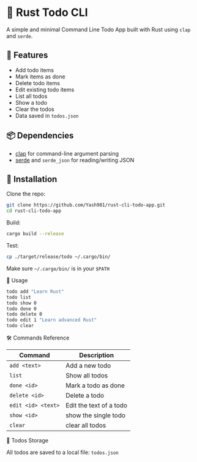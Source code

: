 # 📝 Rust Todo CLI

A simple and minimal Command Line Todo App built with Rust using `clap` and `serde`.

## 🚀 Features

- Add todo items
- Mark items as done
- Delete todo items
- Edit existing todo items
- List all todos
- Show a todo
- Clear the todos
- Data saved in `todos.json`

## 📦 Dependencies

- [clap](https://docs.rs/clap/) for command-line argument parsing
- [serde](https://serde.rs/) and `serde_json` for reading/writing JSON

## 🔧 Installation

Clone the repo:

```bash
git clone https://github.com/Yash981/rust-cli-todo-app.git
cd rust-cli-todo-app
```
Build:
```bash
cargo build --release
```
Test:
```bash
cp ./target/release/todo ~/.cargo/bin/
```
Make sure ```~/.cargo/bin/``` is in your ```$PATH```

🧪 Usage
```bash
todo add "Learn Rust"
todo list
todo show 0
todo done 0
todo delete 0
todo edit 1 "Learn advanced Rust"
todo clear
```
🛠️ Commands Reference

| Command      | Description |
| ----------- | ----------- |
| ```add <text>```    | Add a new todo      |
| ```list```  | Show all todos        |
| ```done <id>```   | Mark a todo as done        |
| ```delete <id>```   | Delete a todo        |
| ```edit <id> <text>```	   | Edit the text of a todo       |
| ```show <id> ```	   | show the single todo       |
| ```clear ```	   | clear all todos       |

📂 Todos Storage

All todos are saved to a local file: ```todos.json```
